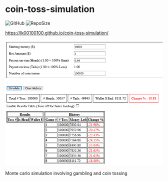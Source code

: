 # coin-toss-simulation
![GitHub](https://img.shields.io/github/license/LK00100100/coin-toss-simulation.svg)
![RepoSize](https://img.shields.io/github/repo-size/LK00100100/coin-toss-simulation.svg)

https://lk00100100.github.io/coin-toss-simulation/

![alt text](https://raw.githubusercontent.com/LK00100100/coin-toss-simulation/master/coin-toss-sim.png "Demo")

Monte carlo simulation involving gambling and coin tossing

